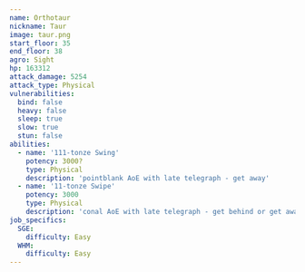 ```yaml
---
name: Orthotaur
nickname: Taur
image: taur.png
start_floor: 35
end_floor: 38
agro: Sight
hp: 163312
attack_damage: 5254
attack_type: Physical
vulnerabilities:
  bind: false
  heavy: false
  sleep: true
  slow: true
  stun: false
abilities:
  - name: '111-tonze Swing'
    potency: 3000?
    type: Physical
    description: 'pointblank AoE with late telegraph - get away'
  - name: '11-tonze Swipe'
    potency: 3000
    type: Physical
    description: 'conal AoE with late telegraph - get behind or get away'
job_specifics:
  SGE:
    difficulty: Easy
  WHM:
    difficulty: Easy
---
```

